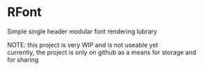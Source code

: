 # RFont
Simple single header modular font rendering lubrary

NOTE: 
this project is very WIP and is not useable yet\
currently, the project is only on github as a means for storage and\
for sharing